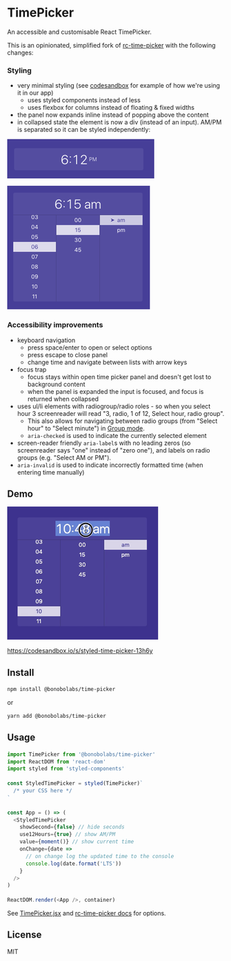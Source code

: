 # TimePicker

An accessible and customisable React TimePicker.

This is an opinionated, simplified fork of [rc-time-picker](https://react-component.github.io/time-picker/) with the following changes:

### Styling

- very minimal styling (see [codesandbox](https://codesandbox.io/s/styled-time-picker-13h6y) for example of how we're using it in our app)
  - uses styled components instead of less
  - uses flexbox for columns instead of floating & fixed widths
- the panel now expands inline instead of popping above the content
- in collapsed state the element is now a div (instead of an input). AM/PM is separated so it can be styled independently:

![Collapsed](./screenshots/collapsed.png)

![Expanded](./screenshots/expanded.png)

### Accessibility improvements

- keyboard navigation
  - press space/enter to open or select options
  - press escape to close panel
  - change time and navigate between lists with arrow keys
- focus trap
  - focus stays within open time picker panel and doesn't get lost to background content
  - when the panel is expanded the input is focused, and focus is returned when collapsed
- uses ul/li elements with radiogroup/radio roles - so when you select hour 3 screenreader will read "3, radio, 1 of 12, Select hour, radio group".
  - This also allows for navigating between radio groups (from "Select hour" to "Select minute") in [Group mode](https://www.apple.com/voiceover/info/guide/_1133.html#vo27943).
  - `aria-checked` is used to indicate the currently selected element
- screen-reader friendly `aria-label`s with no leading zeros (so screenreader says "one" instead of "zero one"), and labels on radio groups (e.g. "Select AM or PM").
- `aria-invalid` is used to indicate incorrectly formatted time (when entering time manually)

## Demo

![Demo](./screenshots/demo.gif)

https://codesandbox.io/s/styled-time-picker-13h6y

## Install

```bash
npm install @bonobolabs/time-picker
```

or

```bash
yarn add @bonobolabs/time-picker
```

## Usage

```js
import TimePicker from '@bonobolabs/time-picker'
import ReactDOM from 'react-dom'
import styled from 'styled-components'

const StyledTimePicker = styled(TimePicker)`
  /* your CSS here */
`

const App = () => (
  <StyledTimePicker
    showSecond={false} // hide seconds
    use12Hours={true} // show AM/PM
    value={moment()} // show current time
    onChange={date =>
      // on change log the updated time to the console
      console.log(date.format('LTS'))
    }
  />
)

ReactDOM.render(<App />, container)
```

See [TimePicker.jsx](./src/TimePicker.jsx) and [rc-time-picker docs](https://react-component.github.io/time-picker/#api) for options.

## License

MIT
